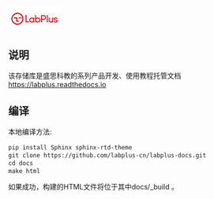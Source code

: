 
<img src="docs\images\logo_labplus_en_50.png" /> 

## 说明

该存储库是盛思科教的系列产品开发、使用教程托管文档  https://labplus.readthedocs.io 

## 编译

本地编译方法:

    pip install Sphinx sphinx-rtd-theme
    git clone https://github.com/labplus-cn/labplus-docs.git
    cd docs
    make html

如果成功，构建的HTML文件将位于其中docs/_build 。
    
